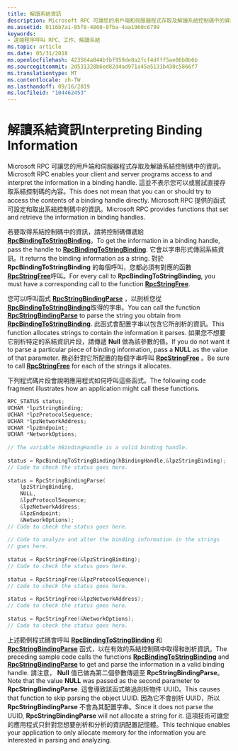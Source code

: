 ```yaml
---
title: 解讀系結資訊
description: Microsoft RPC 可讓您的用戶端和伺服器程式存取及解讀系結控制碼中的資訊。
ms.assetid: 0116b7a1-85f8-4860-8fba-4aa1960c6799
keywords:
- 遠端程序呼叫 RPC、工作、解讀系結
ms.topic: article
ms.date: 05/31/2018
ms.openlocfilehash: 423564a844bfbf959de8a2fcf4dfff5ae86b8b6b
ms.sourcegitcommit: 2d531328b6ed82d4ad971a45a5131b430c5866f7
ms.translationtype: MT
ms.contentlocale: zh-TW
ms.lasthandoff: 09/16/2019
ms.locfileid: "104462453"
---
```

# <a name="interpreting-binding-information"></a><span data-ttu-id="7ec22-104">解讀系結資訊</span><span class="sxs-lookup"><span data-stu-id="7ec22-104">Interpreting Binding Information</span></span>

<span data-ttu-id="7ec22-105">Microsoft RPC 可讓您的用戶端和伺服器程式存取及解讀系結控制碼中的資訊。</span><span class="sxs-lookup"><span data-stu-id="7ec22-105">Microsoft RPC enables your client and server programs access to and interpret the information in a binding handle.</span></span> <span data-ttu-id="7ec22-106">這並不表示您可以或嘗試直接存取系結控制碼的內容。</span><span class="sxs-lookup"><span data-stu-id="7ec22-106">This does not mean that you can or should try to access the contents of a binding handle directly.</span></span> <span data-ttu-id="7ec22-107">Microsoft RPC 提供的函式可設定和取出系結控制碼中的資訊。</span><span class="sxs-lookup"><span data-stu-id="7ec22-107">Microsoft RPC provides functions that set and retrieve the information in binding handles.</span></span>

<span data-ttu-id="7ec22-108">若要取得系結控制碼中的資訊，請將控制碼傳遞給 [**RpcBindingToStringBinding**](/windows/desktop/api/Rpcdce/nf-rpcdce-rpcbindingtostringbinding)。</span><span class="sxs-lookup"><span data-stu-id="7ec22-108">To get the information in a binding handle, pass the handle to [**RpcBindingToStringBinding**](/windows/desktop/api/Rpcdce/nf-rpcdce-rpcbindingtostringbinding).</span></span> <span data-ttu-id="7ec22-109">它會以字串形式傳回系結資訊。</span><span class="sxs-lookup"><span data-stu-id="7ec22-109">It returns the binding information as a string.</span></span> <span data-ttu-id="7ec22-110">對於 **RpcBindingToStringBinding** 的每個呼叫，您都必須有對應的函數 [**RpcStringFree**](/windows/desktop/api/Rpcdce/nf-rpcdce-rpcstringfree)呼叫。</span><span class="sxs-lookup"><span data-stu-id="7ec22-110">For every call to **RpcBindingToStringBinding**, you must have a corresponding call to the function [**RpcStringFree**](/windows/desktop/api/Rpcdce/nf-rpcdce-rpcstringfree).</span></span>

<span data-ttu-id="7ec22-111">您可以呼叫函式 [**RpcStringBindingParse**](/windows/desktop/api/Rpcdce/nf-rpcdce-rpcstringbindingparse) ，以剖析您從 [**RpcBindingToStringBinding**](/windows/desktop/api/Rpcdce/nf-rpcdce-rpcbindingtostringbinding)取得的字串。</span><span class="sxs-lookup"><span data-stu-id="7ec22-111">You can call the function [**RpcStringBindingParse**](/windows/desktop/api/Rpcdce/nf-rpcdce-rpcstringbindingparse) to parse the string you obtain from [**RpcBindingToStringBinding**](/windows/desktop/api/Rpcdce/nf-rpcdce-rpcbindingtostringbinding).</span></span> <span data-ttu-id="7ec22-112">此函式會配置字串以包含它所剖析的資訊。</span><span class="sxs-lookup"><span data-stu-id="7ec22-112">This function allocates strings to contain the information it parses.</span></span> <span data-ttu-id="7ec22-113">如果您不想要它剖析特定的系結資訊片段，請傳遞 **Null** 做為該參數的值。</span><span class="sxs-lookup"><span data-stu-id="7ec22-113">If you do not want it to parse a particular piece of binding information, pass a **NULL** as the value of that parameter.</span></span> <span data-ttu-id="7ec22-114">務必針對它所配置的每個字串呼叫 [**RpcStringFree**](/windows/desktop/api/Rpcdce/nf-rpcdce-rpcstringfree) 。</span><span class="sxs-lookup"><span data-stu-id="7ec22-114">Be sure to call [**RpcStringFree**](/windows/desktop/api/Rpcdce/nf-rpcdce-rpcstringfree) for each of the strings it allocates.</span></span>

<span data-ttu-id="7ec22-115">下列程式碼片段會說明應用程式如何呼叫這些函式。</span><span class="sxs-lookup"><span data-stu-id="7ec22-115">The following code fragment illustrates how an application might call these functions.</span></span>


```C++
RPC_STATUS status;
UCHAR *lpzStringBinding;
UCHAR *lpzProtocolSequence;
UCHAR *lpzNetworkAddress;
UCHAR *lpzEndpoint;
UCHAR *NetworkOptions;
 
// The variable hBindingHandle is a valid binding handle.
 
status = RpcBindingToStringBinding(hBindingHandle,&lpzStringBinding);
// Code to check the status goes here.
 
status = RpcStringBindingParse(
    lpzStringBinding,
    NULL,
    &lpzProtocolSequence;
    &lpzNetworkAddress;
    &lpzEndpoint;
    &NetworkOptions);
// Code to check the status goes here.
 
// Code to analyze and alter the binding information in the strings
// goes here.
 
status = RpcStringFree(&lpzStringBinding);
// Code to check the status goes here.
 
status = RpcStringFree(&lpzProtocolSequence);
// Code to check the status goes here.
 
status = RpcStringFree(&lpzNetworkAddress);
// Code to check the status goes here.
 
status = RpcStringFree(&NetworkOptions);
// Code to check the status goes here.
```



<span data-ttu-id="7ec22-116">上述範例程式碼會呼叫 [**RpcBindingToStringBinding**](/windows/desktop/api/Rpcdce/nf-rpcdce-rpcbindingtostringbinding) 和 [**RpcStringBindingParse**](/windows/desktop/api/Rpcdce/nf-rpcdce-rpcstringbindingparse) 函式，以在有效的系結控制碼中取得和剖析資訊。</span><span class="sxs-lookup"><span data-stu-id="7ec22-116">The preceding sample code calls the functions [**RpcBindingToStringBinding**](/windows/desktop/api/Rpcdce/nf-rpcdce-rpcbindingtostringbinding) and [**RpcStringBindingParse**](/windows/desktop/api/Rpcdce/nf-rpcdce-rpcstringbindingparse) to get and parse the information in a valid binding handle.</span></span> <span data-ttu-id="7ec22-117">請注意， **Null** 值已做為第二個參數傳遞至 **RpcStringBindingParse**。</span><span class="sxs-lookup"><span data-stu-id="7ec22-117">Note that the value **NULL** was passed as the second parameter to **RpcStringBindingParse**.</span></span> <span data-ttu-id="7ec22-118">這會導致該函式略過剖析物件 UUID。</span><span class="sxs-lookup"><span data-stu-id="7ec22-118">This causes that function to skip parsing the object UUID.</span></span> <span data-ttu-id="7ec22-119">因為它不會剖析 UUID，所以 **RpcStringBindingParse** 不會為其配置字串。</span><span class="sxs-lookup"><span data-stu-id="7ec22-119">Since it does not parse the UUID, **RpcStringBindingParse** will not allocate a string for it.</span></span> <span data-ttu-id="7ec22-120">這項技術可讓您的應用程式只針對您想要剖析和分析的資訊配置記憶體。</span><span class="sxs-lookup"><span data-stu-id="7ec22-120">This technique enables your application to only allocate memory for the information you are interested in parsing and analyzing.</span></span>

 

 




